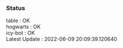 ### Status


table : OK  
hogwarts : OK  
icy-bot : OK  
Latest Update : 2022-06-09 20:09:39.120640
